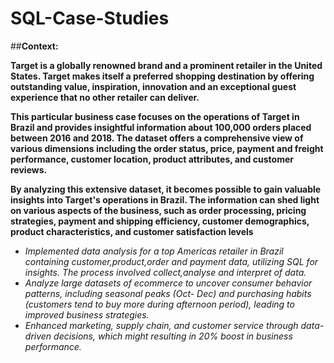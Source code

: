 # SQL-Case-Studies

##**Context:**

**Target is a globally renowned brand and a prominent retailer in the United States. Target makes itself a preferred shopping destination by offering outstanding value, inspiration, innovation and an exceptional guest experience that no other retailer can deliver.**

**This particular business case focuses on the operations of Target in Brazil and provides insightful information about 100,000 orders placed between 2016 and 2018. The dataset offers a comprehensive view of various dimensions including the order status, price, payment and freight performance, customer location, product attributes, and customer reviews.**

**By analyzing this extensive dataset, it becomes possible to gain valuable insights into Target's operations in Brazil. The information can shed light on various aspects of the business, such as order processing, pricing strategies, payment and shipping efficiency, customer demographics, product characteristics, and customer satisfaction levels**

- *Implemented data analysis for a top Americas retailer in Brazil containing customer,product,order and payment data,
 utilizing SQL for insights. The process involved collect,analyse and interpret of data.*
- *Analyze large datasets of ecommerce to uncover consumer behavior patterns, including seasonal peaks (Oct- Dec) and
 purchasing habits (customers tend to buy more during afternoon period), leading to improved business strategies.*
- *Enhanced marketing, supply chain, and customer service through data-driven decisions, which might resulting in 20% boost
 in business performance.*

